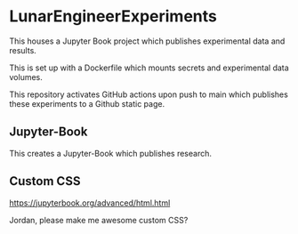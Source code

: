 # LunarEngineerExperiments

This houses a Jupyter Book project which publishes experimental data and results.

This is set up with a Dockerfile which mounts secrets and experimental data volumes.

This repository activates GitHub actions upon push to main which publishes these experiments to a Github static page.

## Jupyter-Book

This creates a Jupyter-Book which publishes research.

## Custom CSS

https://jupyterbook.org/advanced/html.html

Jordan, please make me awesome custom CSS?